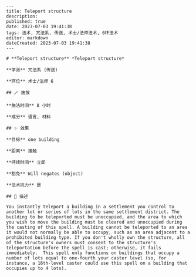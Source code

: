 
    ---
    title: Teleport structure
    description: 
    published: true
    date: 2023-07-03 19:41:38
    tags: 法术, 咒法系, 传送, 术士/法师法术, 6环法术
    editor: markdown
    dateCreated: 2023-07-03 19:41:38
    ---

    # **Teleport structure** *Teleport structure*

    **学派** 咒法系 (传送) 

    **环位** 术士/法师 6

    ## 🪄 施放

    **施法时间** 8 小时

    **成分** 语言, 材料

    ## ✨ 效果 

    **目标** one building 

    **距离** 接触  

    **持续时间** 立即 

    **豁免** Will negates (object)

    **法术抗力** 是

    ## 📖 描述

    You instantly teleport a building in a settlement you control to another lot or series of lots in the same settlement district. The building to be teleported must be unoccupied, and the area to which you wish to move the building must be cleared and unoccupied during the casting of this spell. A building cannot be teleported to an area it would not normally be able to occupy, such as an area adjacent to a prohibited building type. If you don't wholly own the structure, all of the structure's owners must consent to the structure's teleportation before the spell is cast; otherwise, it fails immediately.  This spell only functions on buildings that occupy a number of lots equal to one-fourth your caster level (so, for instance, a 16th-level caster could use this spell on a building that occupies up to 4 lots).
    